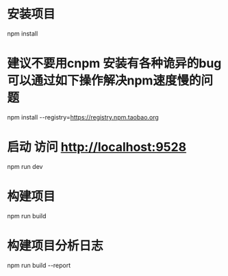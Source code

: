 # 安装项目
npm install

# 建议不要用cnpm  安装有各种诡异的bug 可以通过如下操作解决npm速度慢的问题
npm install --registry=https://registry.npm.taobao.org

# 启动  访问 [http://localhost:9528](http://localhost:9528)
npm run dev

# 构建项目
npm run build

# 构建项目分析日志
npm run build --report
```

